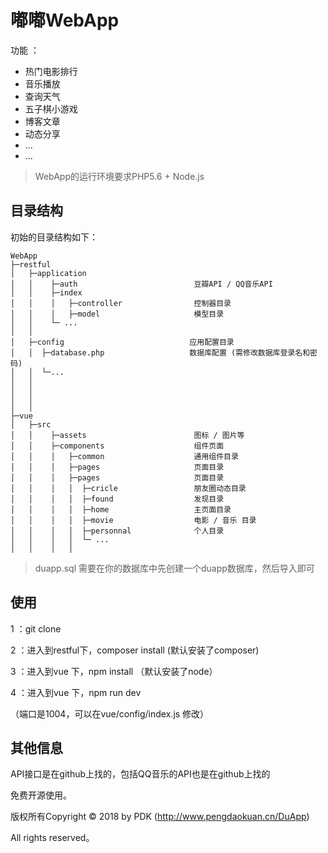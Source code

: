 嘟嘟WebApp 
===============
功能 ： 
 + 热门电影排行
 + 音乐播放
 + 查询天气
 + 五子棋小游戏
 + 博客文章
 + 动态分享
 + ...
 + ...


> WebApp的运行环境要求PHP5.6 + Node.js


## 目录结构

初始的目录结构如下：

~~~
WebApp
├─restful              
│   ├─application
│   │    ├─auth                          豆瓣API / QQ音乐API
│   │    ├─index                         
│   │    │   ├─controller                控制器目录
│   │    │   ├─model                     模型目录
│   │    └─ ...
│   │ 
│   ├─config                            应用配置目录
│   │  ├─database.php                   数据库配置 (需修改数据库登录名和密码)
│   │  └─...
│   │
│   │ 
│   │
│   │  
├─vue  
│   ├─src
│   │    ├─assets                        图标 / 图片等
│   │    ├─components                    组件页面                         
│   │    │   ├─common                    通用组件目录
│   │    │   ├─pages                     页面目录
│   │    │   ├─pages                     页面目录
│   │    │   │  ├─cricle                 朋友圈动态目录
│   │    │   │  ├─found                  发现目录
│   │    │   │  ├─home                   主页面目录
│   │    │   │  ├─movie                  电影 / 音乐 目录
│   │    │   │  ├─personnal              个人目录
│   │    │   │  └─ ...
│   │    │   │  

~~~

> duapp.sql 需要在你的数据库中先创建一个duapp数据库，然后导入即可

## 使用
 1 ：git clone 

 2 ：进入到restful下，composer install (默认安装了composer)

 3 ：进入到vue 下，npm install （默认安装了node）

 4 ：进入到vue 下，npm run dev

 （端口是1004，可以在vue/config/index.js 修改）
 
## 其他信息

API接口是在github上找的，包括QQ音乐的API也是在github上找的

免费开源使用。

版权所有Copyright © 2018 by PDK (http://www.pengdaokuan.cn/DuApp)

All rights reserved。


